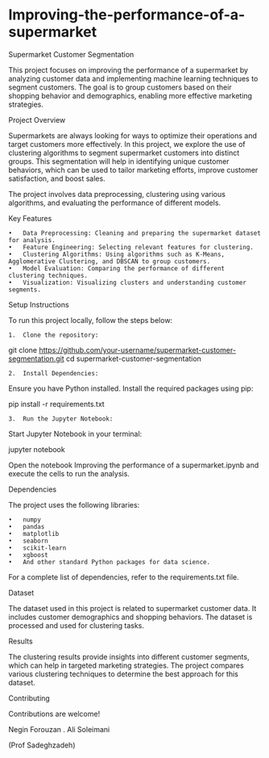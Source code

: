 # Improving-the-performance-of-a-supermarket
Supermarket Customer Segmentation

This project focuses on improving the performance of a supermarket by analyzing customer data and implementing machine learning techniques to segment customers. The goal is to group customers based on their shopping behavior and demographics, enabling more effective marketing strategies.

Project Overview

Supermarkets are always looking for ways to optimize their operations and target customers more effectively. In this project, we explore the use of clustering algorithms to segment supermarket customers into distinct groups. This segmentation will help in identifying unique customer behaviors, which can be used to tailor marketing efforts, improve customer satisfaction, and boost sales.

The project involves data preprocessing, clustering using various algorithms, and evaluating the performance of different models.

Key Features

	•	Data Preprocessing: Cleaning and preparing the supermarket dataset for analysis.
	•	Feature Engineering: Selecting relevant features for clustering.
	•	Clustering Algorithms: Using algorithms such as K-Means, Agglomerative Clustering, and DBSCAN to group customers.
	•	Model Evaluation: Comparing the performance of different clustering techniques.
	•	Visualization: Visualizing clusters and understanding customer segments.

Setup Instructions

To run this project locally, follow the steps below:

	1.	Clone the repository:

git clone https://github.com/your-username/supermarket-customer-segmentation.git
cd supermarket-customer-segmentation


	2.	Install Dependencies:
Ensure you have Python installed. Install the required packages using pip:

pip install -r requirements.txt


	3.	Run the Jupyter Notebook:
Start Jupyter Notebook in your terminal:

jupyter notebook

Open the notebook Improving the performance of a supermarket.ipynb and execute the cells to run the analysis.

Dependencies

The project uses the following libraries:

	•	numpy
	•	pandas
	•	matplotlib
	•	seaborn
	•	scikit-learn
	•	xgboost
	•	And other standard Python packages for data science.

For a complete list of dependencies, refer to the requirements.txt file.

Dataset

The dataset used in this project is related to supermarket customer data. It includes customer demographics and shopping behaviors. The dataset is processed and used for clustering tasks.

Results

The clustering results provide insights into different customer segments, which can help in targeted marketing strategies. The project compares various clustering techniques to determine the best approach for this dataset.

Contributing

Contributions are welcome!

Negin Forouzan . Ali Soleimani

(Prof Sadeghzadeh)
